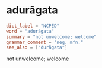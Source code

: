 # adurāgata

``` toml
dict_label = "NCPED"
word = "adurāgata"
summary = "not unwelcome; welcome"
grammar_comment = "neg. mfn."
see_also = ["durāgata"]
```

not unwelcome; welcome

